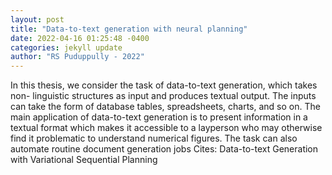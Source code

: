```yaml
--- 
layout: post 
title: "Data-to-text generation with neural planning" 
date: 2022-04-16 01:25:48 -0400 
categories: jekyll update 
author: "RS Puduppully - 2022" 
--- 
```

In this thesis, we consider the task of data-to-text generation, which takes non- linguistic structures as input and produces textual output. The inputs can take the form of database tables, spreadsheets, charts, and so on. The main application of data-to-text generation is to present information in a textual format which makes it accessible to a layperson who may otherwise find it problematic to understand numerical figures. The task can also automate routine document generation jobs Cites: Data-to-text Generation with Variational Sequential Planning